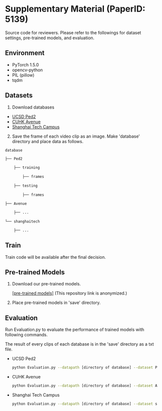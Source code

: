 # Supplementary Material (PaperID: 5139)

Source code for reviewers.
Please refer to the followings for dataset settings, pre-trained models, and evaluation.

## Environment
- PyTorch 1.5.0
- opencv-python
- PIL (pillow)
- tqdm

## Datasets

1. Download databases
- [UCSD Ped2](http://www.svcl.ucsd.edu/projects/anomaly/dataset.html)
- [CUHK Avenue](http://www.cse.cuhk.edu.hk/leojia/projects/detectabnormal/dataset.html)
- [Shanghai Tech Campus](https://svip-lab.github.io/dataset/campus_dataset.html)

2. Save the frame of each video clip as an image. Make 'database' directory and place data as follows.
```bash
database

├── Ped2

	├── training
  
		├── frames
    
	├── testing
  
		├── frames
    
├── Avenue

	├── ...
  
└── shanghaitech

	├── ...
```

## Train

Train code will be available after the final decision.

## Pre-trained Models

1. Download our pre-trained models.

   [[pre-trained models]](https://drive.google.com/drive/folders/19IbKloMhysMOlfq1Hns1VqbjiYt2A-mx?usp=sharing) (This repository link is anonymized.)

2. Place pre-trained models in 'save' directory.

## Evaluation

Run Evaluation.py to evaluate the performance of trained models with following commands.

The result of every clips of each database is in the 'save' directory as a txt file.

- UCSD Ped2
    ```bash
    python Evaluation.py --datapath [directory of database] --dataset Ped2 --flow_L 1 --checkpoint './save/FINAL_Ped2/Backbone.pth' --checkpoint_flowslow './save/FINAL_Ped2/Flow_slow.pth' --checkpoint_flowfast './save/FINAL_Ped2/Flow_fast.pth' --modelsave 'FINAL_Ped2'
    ```

- CUHK Avenue
    ```bash
    python Evaluation.py --datapath [directory of database] --dataset Avenue --checkpoint './save/FINAL_AV/Backbone.pth' --checkpoint_flowslow './save/FINAL_AV/Flow_slow.pth' --checkpoint_flowfast './save/FINAL_AV/Flow_fast.pth' --modelsave 'FINAL_AV'
    ```

- Shanghai Tech Campus
    ```bash
    python Evaluation.py --datapath [directory of database] --dataset shanghaitech --checkpoint './save/FINAL_ST/Backbone.pth' --checkpoint_flowslow './save/FINAL_ST/Flow_slow.pth' --checkpoint_flowfast './save/FINAL_ST/Flow_fast.pth' --modelsave 'FINAL_ST'
    ```

